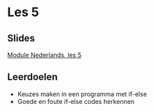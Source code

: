 # Les 5

## Slides

[Module Nederlands, les 5](https://slides.com/felienne/pidk-m1-l5a)

## Leerdoelen

* Keuzes maken in een programma met if-else
* Goede en foute if-else codes herkennen
